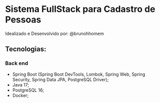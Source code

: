 # Sistema FullStack para Cadastro de Pessoas

Idealizado e Desenvolvido por: @brunohhomem

## Tecnologias:

### Back end
- Spring Boot (Spring Boot DevTools, Lombok, Spring Web, Spring Security, Spring Data JPA, PostgreSQL Driver);
- Java 17;
- PostgreSQL 16;
- Docker;
